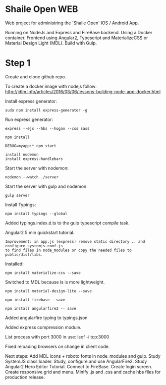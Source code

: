 Shaile Open WEB
===============
Web project for administring the 'Shaile Open' IOS / Android App.

Running on NodeJs and Express and FireBase backend.
Using a Docker container.
Frontend using Angular2, Typescript and MaterializeCSS or Material Design Light (MDL).
Build with Gulp.

Step 1
======
Create and clone github repo.

To create a docker image with nodejs follow: http://jdlm.info/articles/2016/03/06/lessons-building-node-app-docker.html

Install express generator:

    sudo npm install express-generator -g

Run express generator:

    express --ejs --hbs --hogan --css sass
    
    npm install
    
    DEBUG=myapp:* npm start
    
    install nodemon
    install express-handlebars
    
Start the server with nodemon:

    nodemon --watch ./server

Start the server with gulp and nodemon:

    gulp server
    
Install Typings:

    npm install typings --global

Added typings.index.d.ts to the gulp typescript compile task.

Angular2 5 min quickstart tutorial.

    Improvement: in app.js (express) remove static directory .. and configure systemjs.conf.js 
    to find files in node_modules or copy the needed files to public/dist/libs.

Installed:

    npm install materialize-css --save
  
Switched to MDL because is is more lightweight.

    npm install material-design-lite --save

    npm install firebase --save
    
    npm install angularfire2 -- save
    
Added angularfire typing to typings.json

Added express compression module. 

List process with port 3000 in use: lsof -i tcp:3000

Fixed reloading browsers on change in client code.

Next steps:
    Add MDL icons + roboto fonts in node_modules and gulp.
    Study SystemJS class loader.
    Study, configure and use AngularFire2.
    Study Angular2 Hero Editor Tutorial.
    Connect to FireBase.
    Create login screen.
    Create responsive grid and menu.
    Minify .js and .css and cache hbs files for production release.
